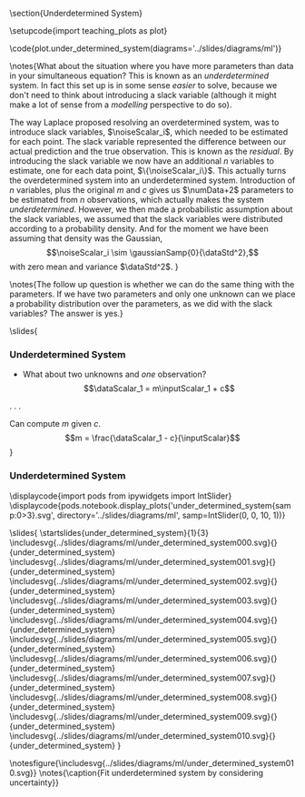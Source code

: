 \section{Underdetermined System}

\setupcode{import teaching_plots as plot}

\code{plot.under_determined_system(diagrams='../slides/diagrams/ml')}

\notes{What about the situation where you have more parameters than data in your simultaneous equation? This is known as an *underdetermined* system. In fact this set up is in some sense *easier* to solve, because we don't need to think about introducing a slack variable (although it might make a lot of sense from a *modelling* perspective to do so).

The way Laplace proposed resolving an  overdetermined system, was to introduce slack variables, $\noiseScalar_i$, which needed to be estimated for each point. The slack variable represented the difference between our actual prediction and the true observation. This is known as the *residual*. By introducing the slack variable we now have an additional $n$ variables to estimate, one for each data point, $\{\noiseScalar_i\}$. This actually turns the overdetermined system into an underdetermined system. Introduction of $n$ variables, plus the original $m$ and $c$ gives us $\numData+2$ parameters to be estimated from $n$ observations, which actually makes the system *underdetermined*. However, we then made a probabilistic assumption about the slack variables, we assumed that the slack variables were distributed according to a probability density. And for the moment we have been assuming that density was the Gaussian, 
$$\noiseScalar_i \sim \gaussianSamp{0}{\dataStd^2},$$ 
with zero mean and variance $\dataStd^2$. }

\notes{The follow up question is whether we can do the same thing with the parameters. If we have two parameters and only one unknown can we place a probability distribution over the parameters, as we did with the slack variables? The answer is yes.}


\slides{
### Underdetermined System

* What about two unknowns and *one* observation?
$$\dataScalar_1 =  m\inputScalar_1 + c$$

. . .

Can compute $m$
given $c$. $$m = \frac{\dataScalar_1 - c}{\inputScalar}$$
}

### Underdetermined System

\displaycode{import pods
from ipywidgets import IntSlider}
\displaycode{pods.notebook.display_plots('under_determined_system{samp:0>3}.svg', 
                            directory='../slides/diagrams/ml', samp=IntSlider(0, 0, 10, 1))}

\slides{
\startslides{under_determined_system}{1}{3}
\includesvg{../slides/diagrams/ml/under_determined_system000.svg}{}{under_determined_system}
\includesvg{../slides/diagrams/ml/under_determined_system001.svg}{}{under_determined_system}
\includesvg{../slides/diagrams/ml/under_determined_system002.svg}{}{under_determined_system}
\includesvg{../slides/diagrams/ml/under_determined_system003.svg}{}{under_determined_system}
\includesvg{../slides/diagrams/ml/under_determined_system004.svg}{}{under_determined_system}
\includesvg{../slides/diagrams/ml/under_determined_system005.svg}{}{under_determined_system}
\includesvg{../slides/diagrams/ml/under_determined_system006.svg}{}{under_determined_system}
\includesvg{../slides/diagrams/ml/under_determined_system007.svg}{}{under_determined_system}
\includesvg{../slides/diagrams/ml/under_determined_system008.svg}{}{under_determined_system}
\includesvg{../slides/diagrams/ml/under_determined_system009.svg}{}{under_determined_system}
\includesvg{../slides/diagrams/ml/under_determined_system010.svg}{}{under_determined_system}
}

\notesfigure{\includesvg{../slides/diagrams/ml/under_determined_system010.svg}}
\notes{\caption{Fit underdetermined system by considering uncertainty}}

